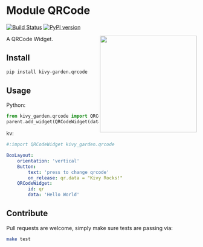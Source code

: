 # Module QRCode

[![Build Status](https://travis-ci.com/kivy-garden/qrcode.svg?branch=develop)](https://travis-ci.com/kivy-garden/qrcode)
[![PyPI version](https://badge.fury.io/py/kivy-garden.qrcode.svg)](https://badge.fury.io/py/kivy-garden.qrcode)

<img src="https://raw.githubusercontent.com/kivy-garden/qrcode/develop/screenshot.png?raw=True" align="right" width="256" />

A QRCode Widget.

## Install
```sh
pip install kivy-garden.qrcode
```

## Usage

Python:
```python
from kivy_garden.qrcode import QRCodeWidget
parent.add_widget(QRCodeWidget(data="Kivy Rocks"))
```

kv:
```yaml
#:import QRCodeWidget kivy_garden.qrcode

BoxLayout:
    orientation: 'vertical'
    Button:
        text: 'press to change qrcode'
        on_release: qr.data = "Kivy Rocks!"
    QRCodeWidget:
        id: qr
        data: 'Hello World'
```

## Contribute
Pull requests are welcome, simply make sure tests are passing via:
```sh
make test
```
